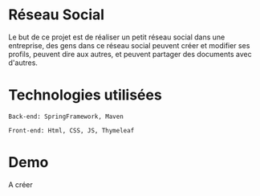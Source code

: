 # Réseau Social
Le but de ce projet est de réaliser un petit réseau social dans une entreprise, des gens dans ce réseau social peuvent créer et modifier ses profils, peuvent dire aux autres, et peuvent partager des documents avec d'autres.

# Technologies utilisées
```
Back-end: SpringFramework, Maven
```

```
Front-end: Html, CSS, JS, Thymeleaf
```
# Demo
A créer


